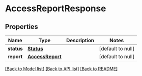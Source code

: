 # AccessReportResponse

## Properties
Name | Type | Description | Notes
------------ | ------------- | ------------- | -------------
**status** | [**Status**](Status.md) |  | [default to null]
**report** | [**AccessReport**](AccessReport.md) |  | [default to null]

[[Back to Model list]](../README.md#documentation-for-models) [[Back to API list]](../README.md#documentation-for-api-endpoints) [[Back to README]](../README.md)


